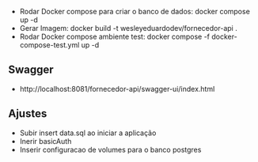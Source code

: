 
- Rodar Docker compose para criar o banco de dados: docker compose up -d
- Gerar Imagem: docker build -t wesleyeduardodev/fornecedor-api .
- Rodar Docker compose ambiente test: docker compose -f docker-compose-test.yml up -d

## Swagger
- http://localhost:8081/fornecedor-api/swagger-ui/index.html


## Ajustes
- Subir insert data.sql ao iniciar a aplicação
- Inerir basicAuth
- Inserir configuracao de volumes para o banco postgres
